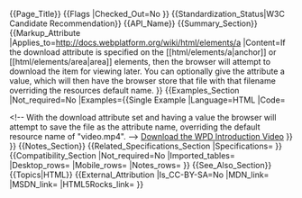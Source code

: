 {{Page_Title}}
{{Flags
|Checked_Out=No
}}
{{Standardization_Status|W3C Candidate Recommendation}}
{{API_Name}}
{{Summary_Section}}
{{Markup_Attribute
|Applies_to=http://docs.webplatform.org/wiki/html/elements/a
|Content=If the download attribute is specified on the [[html/elements/a|anchor]] or [[html/elements/area|area]] elements, then the browser will attempt to download the item for viewing later. You can optionally give the attribute a value, which will then have the browser store that file with that filename overriding the resources default name.
}}
{{Examples_Section
|Not_required=No
|Examples={{Single Example
|Language=HTML
|Code=<!doctype html>
<title>Download attribute demo</title>
&lt;!-- With the download attribute set and having a value the browser will attempt to save the file as the attribute name, overriding the default resource name of "video.mp4". -->
<a href="http://example.com/path/to/video.mp4" download="Web Platform Introduction.mp4">Download the WPD Introduction Video</a>
}}
}}
{{Notes_Section}}
{{Related_Specifications_Section
|Specifications=
}}
{{Compatibility_Section
|Not_required=No
|Imported_tables=
|Desktop_rows=
|Mobile_rows=
|Notes_rows=
}}
{{See_Also_Section}}
{{Topics|HTML}}
{{External_Attribution
|Is_CC-BY-SA=No
|MDN_link=
|MSDN_link=
|HTML5Rocks_link=
}}